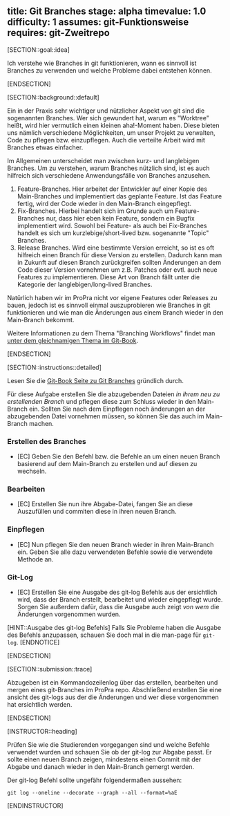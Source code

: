 title: Git Branches
stage: alpha
timevalue: 1.0
difficulty: 1
assumes: git-Funktionsweise
requires: git-Zweitrepo
---

[SECTION::goal::idea]

Ich verstehe wie Branches in git funktionieren, wann es sinnvoll ist Branches zu verwenden und 
welche Probleme dabei entstehen können.

[ENDSECTION]

[SECTION::background::default]

Ein in der Praxis sehr wichtiger und nützlicher Aspekt von git sind die sogenannten Branches. 
Wer sich gewundert hat, warum es "Worktree" heißt, wird hier vermutlich einen kleinen aha!-Moment 
haben. Diese bieten uns nämlich verschiedene Möglichkeiten, um unser Projekt zu verwalten,  
Code zu pflegen bzw. einzupflegen. Auch die verteilte Arbeit wird mit Branches etwas einfacher.

Im Allgemeinen unterscheidet man zwischen kurz- und langlebigen Branches. Um zu verstehen, warum 
Branches nützlich sind, ist es auch hilfreich sich verschiedene Anwendungsfälle von Branches 
anzusehen.

1. Feature-Branches. Hier arbeitet der Entwickler auf einer Kopie des Main-Branches 
   und implementiert das geplante Feature. Ist das Feature fertig, wird der Code wieder in den 
   Main-Branch eingepflegt.
2. Fix-Branches. Hierbei handelt sich im Grunde auch um Feature-Branches nur, dass hier eben 
   kein Feature, sondern ein Bugfix implementiert wird. Sowohl bei Feature- als auch bei 
   Fix-Branches handelt es sich um kurzlebige/short-lived bzw. sogenannte "Topic" Branches.
3. Release Branches. Wird eine bestimmte Version erreicht, so ist es oft hilfreich einen Branch 
   für diese Version zu erstellen. Dadurch kann man in Zukunft auf diesen Branch zurückgreifen 
   sollten Änderungen an dem Code dieser Version vornehmen um z.B. Patches oder evtl. auch neue 
   Features zu implementieren. Diese Art von Branch fällt unter die Kategorie der 
   langlebigen/long-lived Branches.

Natürlich haben wir im ProPra nicht vor eigene Features oder Releases zu bauen, jedoch ist es 
sinnvoll einmal auszuprobieren wie Branches in git funktionieren und wie man die Änderungen aus 
einem Branch wieder in den Main-Branch bekommt.

Weitere Informationen zu dem Thema "Branching Workflows" findet man [unter dem gleichnamigen 
Thema im Git-Book](https://git-scm.com/book/en/v2/Git-Branching-Branching-Workflows).

[ENDSECTION]

[SECTION::instructions::detailed]

Lesen Sie die [Git-Book Seite zu Git Branches](https://git-scm.com/book/en/v2/Git-Branching-Branches-in-a-Nutshell) 
gründlich durch.

Für diese Aufgabe erstellen Sie die abzugebenden Dateien *in ihrem neu zu erstellenden Branch* und 
pflegen diese zum Schluss wieder in den Main-Branch ein. Sollten Sie nach dem Einpflegen noch 
änderungen an der abzugebenden Datei vornehmen müssen, so können Sie das auch im Main-Branch machen.

### Erstellen des Branches

- [EC] Geben Sie den Befehl bzw. die Befehle an um einen neuen Branch basierend auf dem 
  Main-Branch zu erstellen und auf diesen zu wechseln.

### Bearbeiten 

- [EC] Erstellen Sie nun ihre Abgabe-Datei, fangen Sie an diese Auszufüllen und commiten diese in 
  ihren neuen Branch.

### Einpflegen

- [EC] Nun pflegen Sie den neuen Branch wieder in ihren Main-Branch ein. Geben Sie alle dazu 
  verwendeten Befehle sowie die verwendete Methode an.

### Git-Log

- [EC] Erstellen Sie eine Ausgabe des git-log Befehls aus der ersichtlich wird, dass der Branch 
  erstellt, bearbeitet und wieder eingepflegt wurde. Sorgen Sie außerdem dafür, dass die Ausgabe 
  auch zeigt *von wem* die Änderungen vorgenommen wurden.  

[HINT::Ausgabe des git-log Befehls]
Falls Sie Probleme haben die Ausgabe des Befehls anzupassen, schauen Sie doch mal in die 
man-page für `git-log`.
[ENDNOTICE]

[ENDSECTION]

[SECTION::submission::trace]

Abzugeben ist ein Kommandozeilenlog über das erstellen, bearbeiten und mergen eines git-Branches 
im ProPra repo. Abschließend erstellen Sie eine ansicht des git-logs aus der die Änderungen und 
wer diese vorgenommen hat ersichtlich werden.

[ENDSECTION]

[INSTRUCTOR::heading]

Prüfen Sie wie die Studierenden vorgegangen sind und welche Befehle verwendet wurden und schauen 
Sie ob der git-log zur Abgabe passt. Er sollte einen neuen Branch zeigen, mindestens einen 
Commit mit der Abgabe und danach wieder in den Main-Branch gemergt werden. 

Der git-log Befehl sollte ungefähr folgendermaßen aussehen:

`git log --oneline --decorate --graph --all --format=%aE`

[ENDINSTRUCTOR]
